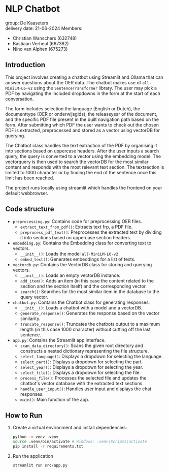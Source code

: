 # NLP Chatbot

group: De Kaaseters <br>
delivery date: 21-06-2024
Members:
- Christian Wanschers (632748)
- Bastiaan Verheul (667382)
- Nino van Alphen (675273)

## Introduction
This project involves creating a chatbot using Streamlit and Ollama that can answer questions about the OER data. 
The chatbot makes use of `all-MiniLM-L6-v2` using the `SentenceTransformer` library.
The user may pick a PDF by navigating the included dropdowns in the form at the start of each conversation.

The form includes selection the language (English or Dutch), the documenttype (OER or onderwijsgids), the releaseyear of the document, 
and the specific PDF file present in the built navigation path based on the form.
After submitting which PDF the user wants to check out the chosen PDF is extracted, preprocessed and stored as a vector using vectorDB for querying.

The Chatbot class handles the text extraction of the PDF by organising it into sections based on uppercase headers.
After the user inputs a search query, the query is converted to a vector using the embedding model. The vectorquery is then used to search the vectorDB for the most similar content and responds with the most relevant text section.
The textsection is limited to 1000 character or by finding the end of the sentence once this limit has been reached.

The project runs locally using streamlit which handles the frontend on your default webbrowser.

## Code structure
- `preprocessing.py`: Contains code for preprocessing OER files.
   -  `extract_text_from_pdf()`: Extracts text frp, a PDF file.
   -  `preprocess_pdf_text()`: Preprocesses the extracted text by dividing it into sections based on uppercase section headers.
- `embedding.py`: Contains the Embedding class for converting text to vectors.
   - `__init__()`: Loads the model `all-MiniLM-L6-v2`
   - `embed_text()`: Generates embeddings for a list of texts.
- `vectordb.py`: Contains the VectorDB class for storing and querying vectors.
   - `__init__()`: Loads an empty vectorDB instance.
   - `add_item()`: Adds an item (in this case the content related to the section and the section itself) and the corresponding vector.
   - `search()`: Searches for the most similar item in the database to the query vector.
- `chatbot.py`: Contains the Chatbot class for generating responses.
   - `__init__()`: Loads a chatbot with a model and a vectorDB.
   - `generate_response()`: Generates the response based on the vector similarity.
   - `truncate_response()`: Truncates the chatbots output to a maximum length (in this case 1000 character) without cutting off the last sentence.
- `app.py`: Contains the Streamlit app interface.
   - `scan_data_directory()`: Scans the given root directory and constructs a nested dictionary representing the file structure.
   - `select_language()`: Displays a dropdown for selecting the language.
   - `select_part()`: Displays a dropdown for selecting the part.
   - `select_year()`: Displays a dropdown for selecting the year.
   - `select_file()`: Displays a dropdown for selecting the file.
   - `process_file()`: Processes the selected file and updates the chatbot's vector database with the extracted text sections.
   - `handle_user_input()`: Handles user input and displays the chat responses.
   - `main()`: Main function of the app.

## How to Run
1. Create a virtual environment and install dependencies:
   ```bash
   python -m venv .venv
   source .venv/bin/activate # Windows: .venv\Scripts\activate
   pip install -r requirements.txt

2. Run the application
   ```bash
   streamlit run src/app.py
